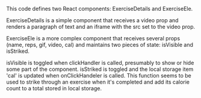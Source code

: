 This code defines two React components: ExerciseDetails and ExerciseEle.

ExerciseDetails is a simple component that receives a video prop and renders a paragraph of text and an iframe with the src set to the video prop.

ExerciseEle is a more complex component that receives several props (name, reps, gif, video, cal) and maintains two pieces of state: isVisible and isStriked.

isVisible is toggled when clickHandler is called, presumably to show or hide some part of the component.
isStriked is toggled and the local storage item 'cal' is updated when onClickHandeler is called. This function seems to be used to strike through an exercise when it's completed and add its calorie count to a total stored in local storage.

